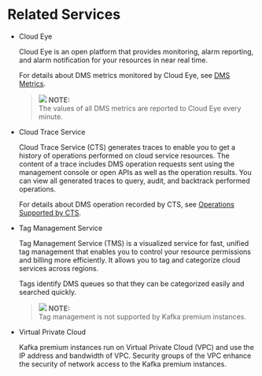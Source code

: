 # Related Services<a name="EN-US_TOPIC_0143117157"></a>

-   Cloud Eye

    Cloud Eye is an open platform that provides monitoring, alarm reporting, and alarm notification for your resources in near real time.

    For details about DMS metrics monitored by Cloud Eye, see  [DMS Metrics](dms-metrics.md).

    >![](/images/icon-note.gif) **NOTE:**   
    >The values of all DMS metrics are reported to Cloud Eye every minute.  

-   Cloud Trace Service

    Cloud Trace Service \(CTS\) generates traces to enable you to get a history of operations performed on cloud service resources. The content of a trace includes DMS operation requests sent using the management console or open APIs as well as the operation results. You can view all generated traces to query, audit, and backtrack performed operations.

    For details about DMS operation recorded by CTS, see  [Operations Supported by CTS](operations-supported-by-cts.md).

-   Tag Management Service

    Tag Management Service \(TMS\) is a visualized service for fast, unified tag management that enables you to control your resource permissions and billing more efficiently. It allows you to tag and categorize cloud services across regions.

    Tags identify DMS queues so that they can be categorized easily and searched quickly.

    >![](/images/icon-note.gif) **NOTE:**   
    >Tag management is not supported by Kafka premium instances.  

-   Virtual Private Cloud

    Kafka premium instances run on Virtual Private Cloud \(VPC\) and use the IP address and bandwidth of VPC. Security groups of the VPC enhance the security of network access to the Kafka premium instances.


